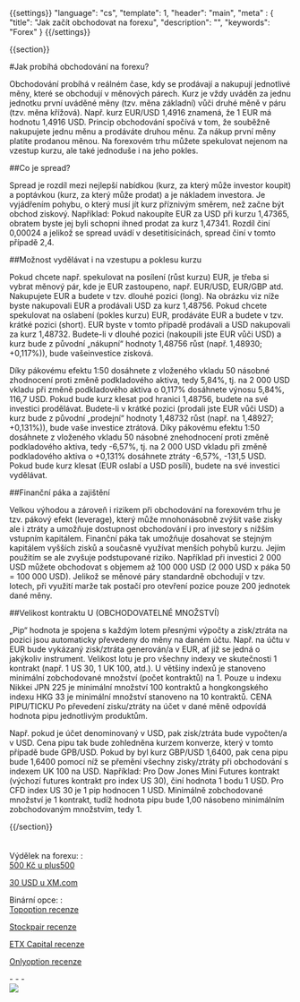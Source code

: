 {{settings}}
  "language": "cs",
  "template": 1,
  "header": "main",
  "meta" : {
    "title": "Jak začít obchodovat na forexu",
    "description": "",
    "keywords": "Forex"
  }
{{/settings}}

<div class="row">
<div class="col-md-9" role="main" markdown="1">

{{section}}


#Jak probíhá obchodování na forexu?

Obchodování probíhá v reálném čase, kdy se prodávají a nakupují jednotlivé měny, které se obchodují v měnových párech. Kurz je vždy uváděn za jednu jednotku první uváděné měny (tzv. měna základní) vůči druhé měně v páru (tzv. měna křížová). Např. kurz EUR/USD 1,4916 znamená, že 1 EUR má hodnotu 1,4916 USD. Princip obchodování spočívá v tom, že souběžně nakupujete jednu měnu a prodáváte druhou měnu. Za nákup první měny platíte prodanou měnou. Na forexovém trhu můžete spekulovat nejenom na vzestup kurzu, ale také jednoduše i na jeho pokles.

##Co je spread?

Spread je rozdíl mezi nejlepší nabídkou (kurz, za který může investor koupit) a poptávkou (kurz, za který může prodat) a je nákladem investora. Je vyjádřením pohybu, o který musí jít kurz příznivým směrem, než začne být obchod ziskový. Například: Pokud nakoupíte EUR za USD při kurzu 1,47365, obratem byste jej byli schopni ihned prodat za kurz 1,47341. Rozdíl činí 0,00024 a jelikož se spread uvádí v desetitisícinách, spread činí v tomto případě 2,4.

##Možnost vydělávat i na vzestupu a poklesu kurzu

Pokud chcete např. spekulovat na posílení (růst kurzu) EUR, je třeba si vybrat měnový pár, kde je EUR zastoupeno, např. EUR/USD, EUR/GBP atd. Nakupujete EUR a budete v tzv. dlouhé pozici (long). Na obrázku viz níže byste nakupovali EUR a prodávali USD za kurz 1,48756. Pokud chcete spekulovat na oslabení (pokles kurzu) EUR, prodáváte EUR a budete v tzv. krátké pozici (short). EUR byste v tomto případě prodávali a USD nakupovali za kurz 1,48732. Budete-li v dlouhé pozici (nakoupili jste EUR vůči USD) a kurz bude z původní „nákupní“ hodnoty 1,48756 růst (např. 1,48930; +0,117%)), bude vašeinvestice zisková.

Díky pákovému efektu 1:50 dosáhnete z vloženého vkladu 50 násobné zhodnocení proti změně podkladového aktiva, tedy 5,84%, tj. na 2 000 USD vkladu při změně podkladového aktiva o 0,117% dosáhnete výnosu 5,84%, 116,7 USD. Pokud bude kurz klesat pod hranici 1,48756, budete na své investici prodělávat. Budete-li v krátké pozici (prodali jste EUR vůči USD) a kurz bude z původní „prodejní“ hodnoty 1,48732 růst (např. na 1,48927; +0,131%)), bude vaše investice ztrátová. Díky pákovému efektu 1:50 dosáhnete z vloženého vkladu 50 násobné znehodnocení proti změně podkladového aktiva, tedy -6,57%, tj. na 2 000 USD vkladu při změně podkladového aktiva o +0,131% dosáhnete ztráty -6,57%, -131,5 USD. Pokud bude kurz klesat (EUR oslabí a USD posílí), budete na své investici vydělávat.

##Finanční páka a zajištění

Velkou výhodou a zároveň i rizikem při obchodování na forexovém trhu je tzv. pákový efekt (leverage), který může mnohonásobně zvýšit vaše zisky ale i ztráty a umožňuje dostupnost obchodování i pro investory s nižším vstupním kapitálem. Finanční páka tak umožňuje dosahovat se stejným kapitálem vyšších zisků a současně využívat menších pohybů kurzu. Jejím použitím se ale zvyšuje podstupované riziko. Například při investici 2 000 USD můžete obchodovat s objemem až 100 000 USD (2 000 USD x páka 50 = 100 000 USD). Jelikož se měnové páry standardně obchodují v tzv. lotech, při využití marže tak postačí pro otevření pozice pouze 200 jednotek dané měny.

##Velikost kontraktu U (OBCHODOVATELNÉ MNOŽSTVÍ)

„Pip“ hodnota je spojena s každým lotem přesnými výpočty a zisk/ztráta na pozici jsou automaticky převedeny do měny na daném účtu. Např. na účtu v EUR bude vykázaný zisk/ztráta generován/a v EUR, ať již se jedná o jakýkoliv instrument. Velikost lotu je pro všechny indexy ve skutečnosti 1 kontrakt (např. 1 US 30, 1 UK 100, atd.). U většiny indexů je stanoveno minimální zobchodované množství (počet kontraktů) na 1. Pouze u indexu Nikkei JPN 225 je minimální množství 100 kontraktů a hongkongského indexu HKG 33 je minimální množství stanoveno na 10 kontraktů. CENA PIPU/TICKU Po převedení zisku/ztráty na účet v dané měně odpovídá hodnota pipu jednotlivým produktům.

Např. pokud je účet denominovaný v USD, pak zisk/ztráta bude vypočten/a v USD. Cena pipu tak bude zohledněna kurzem konverze, který v tomto případě bude GPB/USD. Pokud by byl kurz GBP/USD 1,6400, pak cena pipu bude 1,6400 pomocí níž se přemění všechny zisky/ztráty při obchodování s indexem UK 100 na USD. Například: Pro Dow Jones Mini Futures kontrakt (výchozí futures kontrakt pro index US 30), činí hodnota 1 bodu 1 USD. Pro CFD index US 30 je 1 pip hodnocen 1 USD. Minimálně zobchodované množství je 1 kontrakt, tudíž hodnota pipu bude 1,00 násobeno minimálním zobchodovaným množstvím, tedy 1.


{{/section}}
</div>
<div class="col-md-3" markdown="1">
<div class="well" markdown="1" style="margin-top: 2.5em">

Výdělek na forexu:
:    
[500 Kč u plus500](http://www.forexsrovnavac.cz/plus500 "plus500")

[30 USD u XM.com](http://www.forexsrovnavac.cz/xm-xemarkets-com "XM.com")

Binární opce:
:    
[Topoption recenze](http://www.forexsrovnavac.cz/topoption "TopOption recenze")

[Stockpair recenze](http://www.forexsrovnavac.cz/stockpair "Stockapair recenze")

[ETX Capital recenze](http://www.forexsrovnavac.cz/etx-capital-zkusenosti "ETX Capital recenze")

[Onlyoption recenze](http://www.forexsrovnavac.cz/onlyoption "Onlyoption recenze")


</div>
<div class="container-fluid" markdown="1">
- - -


</div>
<div class="container-fluid" markdown="1">

</div>
<div class="container-fluid" markdown="1">



</div>
<div class="container-fluid" markdown="1">



</div>
<div class="container-fluid" markdown="1">
<a href="http://blog.forexsrovnavac.cz/plus500cz"  target="_blank">
 <img src="http://blog.forexsrovnavac.cz/wp-content/uploads/2014/10/informace.png" width="" height=""/>

</a>

</div>
</div>
</div>

